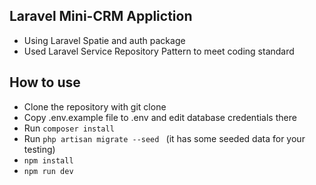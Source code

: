 ## Laravel Mini-CRM Appliction
- Using Laravel Spatie and auth package
- Used Laravel Service Repository Pattern to meet coding standard  
## How to use

- Clone the repository with git clone
- Copy .env.example file to .env and edit database credentials there
 - Run  ```composer install ```
- Run  ``` php artisan migrate --seed  ``` (it has some seeded data for your testing)
- ``` npm install  ```
-  ``` npm run dev ```


